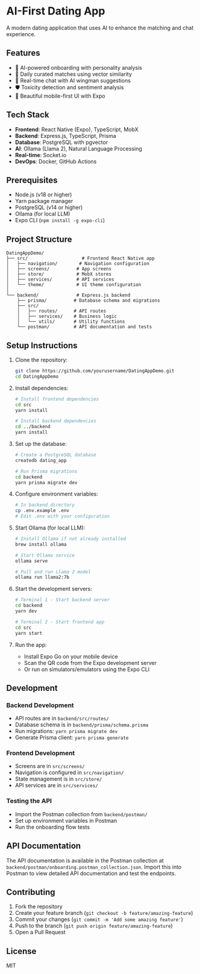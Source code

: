 # AI-First Dating App

A modern dating application that uses AI to enhance the matching and chat experience.

## Features

- 🤖 AI-powered onboarding with personality analysis
- 💝 Daily curated matches using vector similarity
- 💬 Real-time chat with AI wingman suggestions
- 🛡️ Toxicity detection and sentiment analysis
- 📱 Beautiful mobile-first UI with Expo

## Tech Stack

- **Frontend**: React Native (Expo), TypeScript, MobX
- **Backend**: Express.js, TypeScript, Prisma
- **Database**: PostgreSQL with pgvector
- **AI**: Ollama (Llama 2), Natural Language Processing
- **Real-time**: Socket.io
- **DevOps**: Docker, GitHub Actions

## Prerequisites

- Node.js (v18 or higher)
- Yarn package manager
- PostgreSQL (v14 or higher)
- Ollama (for local LLM)
- Expo CLI (`npm install -g expo-cli`)

## Project Structure

```
DatingAppDemo/
├── src/                    # Frontend React Native app
│   ├── navigation/        # Navigation configuration
│   ├── screens/          # App screens
│   ├── store/            # MobX stores
│   ├── services/         # API services
│   └── theme/            # UI theme configuration
│
└── backend/              # Express.js backend
    ├── prisma/          # Database schema and migrations
    ├── src/
    │   ├── routes/      # API routes
    │   ├── services/    # Business logic
    │   └── utils/       # Utility functions
    └── postman/         # API documentation and tests
```

## Setup Instructions

1. Clone the repository:

   ```bash
   git clone https://github.com/yourusername/DatingAppDemo.git
   cd DatingAppDemo
   ```

2. Install dependencies:

   ```bash
   # Install frontend dependencies
   cd src
   yarn install

   # Install backend dependencies
   cd ../backend
   yarn install
   ```

3. Set up the database:

   ```bash
   # Create a PostgreSQL database
   createdb dating_app

   # Run Prisma migrations
   cd backend
   yarn prisma migrate dev
   ```

4. Configure environment variables:

   ```bash
   # In backend directory
   cp .env.example .env
   # Edit .env with your configuration
   ```

5. Start Ollama (for local LLM):

   ```bash
   # Install Ollama if not already installed
   brew install ollama

   # Start Ollama service
   ollama serve

   # Pull and run Llama 2 model
   ollama run llama2:7b
   ```

6. Start the development servers:

   ```bash
   # Terminal 1 - Start backend server
   cd backend
   yarn dev

   # Terminal 2 - Start frontend app
   cd src
   yarn start
   ```

7. Run the app:
   - Install Expo Go on your mobile device
   - Scan the QR code from the Expo development server
   - Or run on simulators/emulators using the Expo CLI

## Development

### Backend Development

- API routes are in `backend/src/routes/`
- Database schema is in `backend/prisma/schema.prisma`
- Run migrations: `yarn prisma migrate dev`
- Generate Prisma client: `yarn prisma generate`

### Frontend Development

- Screens are in `src/screens/`
- Navigation is configured in `src/navigation/`
- State management is in `src/store/`
- API services are in `src/services/`

### Testing the API

- Import the Postman collection from `backend/postman/`
- Set up environment variables in Postman
- Run the onboarding flow tests

## API Documentation

The API documentation is available in the Postman collection at `backend/postman/onboarding.postman_collection.json`. Import this into Postman to view detailed API documentation and test the endpoints.

## Contributing

1. Fork the repository
2. Create your feature branch (`git checkout -b feature/amazing-feature`)
3. Commit your changes (`git commit -m 'Add some amazing feature'`)
4. Push to the branch (`git push origin feature/amazing-feature`)
5. Open a Pull Request

## License

MIT
